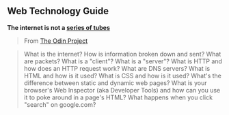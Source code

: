 ## Web Technology Guide

**The internet is not a [series of tubes](https://www.youtube.com/watch?v=f99PcP0aFNE)**

> From [The Odin Project](http://theodinproject.com)

> What is the internet?
How is information broken down and sent?
What are packets?
What is a "client"?
What is a "server"?
What is HTTP and how does an HTTP request work?
What are DNS servers?
What is HTML and how is it used?
What is CSS and how is it used?
What's the difference between static and dynamic web pages?
What is your browser's Web Inspector (aka Developer Tools) and how can you use it to poke around in a page's HTML?
What happens when you click "search" on google.com?


